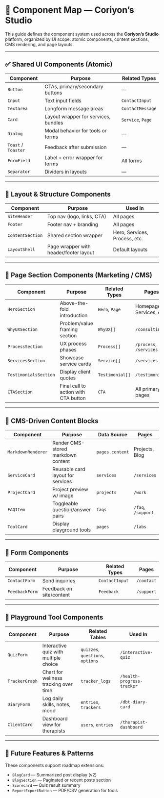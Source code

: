 # 🧱 Component Map — Coriyon’s Studio

This guide defines the component system used across the **Coriyon’s Studio** platform, organized by UI scope: atomic components, content sections, CMS rendering, and page layouts.

---

## ✅ Shared UI Components (Atomic)

| Component           | Purpose                              | Related Types     |
| ------------------- | ------------------------------------ | ----------------- |
| `Button`            | CTAs, primary/secondary buttons      | —                 |
| `Input`             | Text input fields                    | `ContactInput`    |
| `Textarea`          | Longform message areas               | `ContactMessage`  |
| `Card`              | Layout wrapper for services, bundles | `Service`, `Page` |
| `Dialog`            | Modal behavior for tools or forms    | —                 |
| `Toast` / `Toaster` | Feedback after submission            | —                 |
| `FormField`         | Label + error wrapper for forms      | All forms         |
| `Separator`         | Dividers in layouts                  | —                 |

---

## 🧩 Layout & Structure Components

| Component        | Purpose                                | Used In                       |
| ---------------- | -------------------------------------- | ----------------------------- |
| `SiteHeader`     | Top nav (logo, links, CTA)             | All pages                     |
| `Footer`         | Footer nav + branding                  | All pages                     |
| `ContentSection` | Shared section wrapper                 | Hero, Services, Process, etc. |
| `LayoutShell`    | Page wrapper with header/footer layout | Default layouts               |

---

## 🎯 Page Section Components (Marketing / CMS)

| Component             | Purpose                              | Related Types   | Pages                    |
| --------------------- | ------------------------------------ | --------------- | ------------------------ |
| `HeroSection`         | Above-the-fold introduction          | `Hero`, `Page`  | Homepage, Services, etc. |
| `WhyUXSection`        | Problem/value framing section        | `WhyUX[]`       | `/consulting`            |
| `ProcessSection`      | UX process phases                    | `Process[]`     | `/process`, `/services`  |
| `ServicesSection`     | Showcase service cards               | `Service[]`     | `/services`              |
| `TestimonialsSection` | Display client quotes                | `Testimonial[]` | `/testimonials`          |
| `CTASection`          | Final call to action with CTA button | `CTA`           | All primary pages        |

---

## 🧠 CMS-Driven Content Blocks

| Component          | Purpose                            | Data Source     | Pages              |
| ------------------ | ---------------------------------- | --------------- | ------------------ |
| `MarkdownRenderer` | Render CMS-stored markdown content | `pages.content` | Projects, Blog     |
| `ServiceCard`      | Reusable card layout for services  | `services`      | `/services`        |
| `ProjectCard`      | Project preview w/ image           | `projects`      | `/work`            |
| `FAQItem`          | Toggleable question/answer pairs   | `faqs`          | `/faq`, `/support` |
| `ToolCard`         | Display playground tools           | `pages`         | `/labs`            |

---

## 🧾 Form Components

| Component      | Purpose                  | Related Types  | Pages      |
| -------------- | ------------------------ | -------------- | ---------- |
| `ContactForm`  | Send inquiries           | `ContactInput` | `/contact` |
| `FeedbackForm` | Feedback on site/content | `Feedback`     | `/support` |

---

## 🧪 Playground Tool Components

| Component      | Purpose                               | Related Tables                    | Used In                    |
| -------------- | ------------------------------------- | --------------------------------- | -------------------------- |
| `QuizForm`     | Interactive quiz with multiple choice | `quizzes`, `questions`, `options` | `/interactive-quiz`        |
| `TrackerGraph` | Chart for wellness tracking over time | `tracker_logs`                    | `/health-progress-tracker` |
| `DiaryForm`    | Log daily skills, notes, mood         | `entries`, `trackers`             | `/dbt-diary-card`          |
| `ClientCard`   | Dashboard view for therapists         | `users`, `entries`                | `/therapist-dashboard`     |

---

## 📁 Future Features & Patterns

These components support roadmap extensions:

* `BlogCard` — Summarized post display (v2)
* `BlogSection` — Paginated or recent posts section
* `Scorecard` — Quiz result summary
* `ReportExportButton` — PDF/CSV generation for tools
